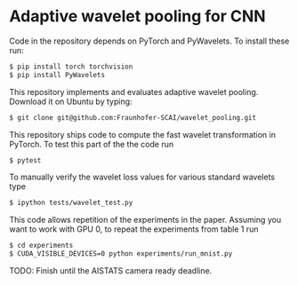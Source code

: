 # Adaptive wavelet pooling for CNN

Code in the repository depends on PyTorch and PyWavelets.
To install these run:
``` bash
$ pip install torch torchvision
$ pip install PyWavelets
```
This repository implements and evaluates adaptive wavelet pooling.
Download it on Ubuntu by typing:
``` bash
$ git clone git@github.com:Fraunhofer-SCAI/wavelet_pooling.git
```
This repository ships code to compute the fast wavelet transformation
in PyTorch. To test this part of the the code run
``` bash
$ pytest
```
To manually verify the wavelet loss values for various standard wavelets type
``` bash
$ ipython tests/wavelet_test.py
```
This code allows repetition of the experiments in the paper.
Assuming you want to work with GPU 0, to repeat the experiments from table 1 run
``` bash
$ cd experiments
$ CUDA_VISIBLE_DEVICES=0 python experiments/run_mnist.py
```

TODO: Finish until the AISTATS camera ready deadline.
